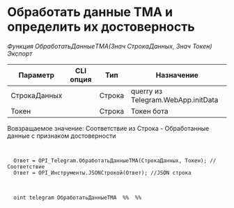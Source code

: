 ﻿---
sidebar_position: 1
---

# Обработать данные TMA и определить их достоверность 



*Функция ОбработатьДанныеTMA(Знач СтрокаДанных, Знач Токен) Экспорт*

  | Параметр | CLI опция | Тип | Назначение |
  |-|-|-|-|
  | СтрокаДанных |  | Строка | querry из Telegram.WebApp.initData |
  | Токен |  | Строка | Токен бота |

  
  Вовзращаемое значение:   Соответствие из Строка -  Обработанные данные с признаком достоверности

```bsl title="Пример кода"
	

  Ответ = OPI_Telegram.ОбработатьДанныеTMA(СтрокаДанных, Токен); //Соответствие
  Ответ = OPI_Инструменты.JSONСтрокой(Ответ); //JSON строка
	
```

```sh title="Пример команд CLI"
    
  oint telegram ОбработатьДанныеTMA  %%  %%

```


```json title="Результат"



```
